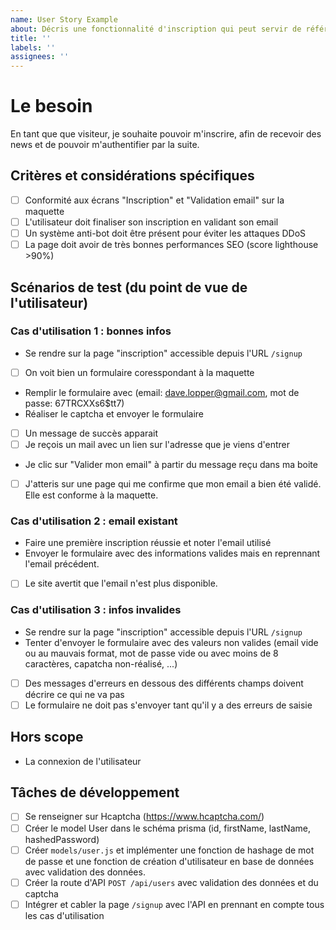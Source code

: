 ```yaml
---
name: User Story Example
about: Décris une fonctionnalité d'inscription qui peut servir de référence
title: ''
labels: ''
assignees: ''
---
```


# Le besoin

En tant que que visiteur, je souhaite pouvoir m'inscrire, afin de recevoir des news et de pouvoir m'authentifier par la suite.

## Critères et considérations spécifiques

- [ ] Conformité aux écrans "Inscription" et "Validation email" sur la maquette
- [ ] L'utilisateur doit finaliser son inscription en validant son email
- [ ] Un système anti-bot doit être présent pour éviter les attaques DDoS
- [ ] La page doit avoir de très bonnes performances SEO (score lighthouse >90%)

## Scénarios de test (du point de vue de l'utilisateur)

### Cas d'utilisation 1 : bonnes infos

- Se rendre sur la page "inscription" accessible depuis l'URL `/signup`
- [ ] On voit bien un formulaire coresspondant à la maquette
- Remplir le formulaire avec (email: dave.lopper@gmail.com, mot de passe: 67TRCXXs6$tt7)
- Réaliser le captcha et envoyer le formulaire
- [ ] Un message de succès apparait
- [ ] Je reçois un mail avec un lien sur l'adresse que je viens d'entrer
- Je clic sur "Valider mon email" à partir du message reçu dans ma boite
- [ ] J'atteris sur une page qui me confirme que mon email a bien été validé. Elle est conforme à la maquette.

### Cas d'utilisation 2 : email existant

- Faire une première inscription réussie et noter l'email utilisé
- Envoyer le formulaire avec des informations valides mais en reprennant l'email précédent.
- [ ] Le site avertit que l'email n'est plus disponible.

### Cas d'utilisation 3 : infos invalides

- Se rendre sur la page "inscription" accessible depuis l'URL `/signup`
- Tenter d'envoyer le formulaire avec des valeurs non valides (email vide ou au mauvais format, mot de passe vide ou avec moins de 8 caractères, capatcha non-réalisé, ...)
- [ ] Des messages d'erreurs en dessous des différents champs doivent décrire ce qui ne va pas
- [ ] Le formulaire ne doit pas s'envoyer tant qu'il y a des erreurs de saisie

## Hors scope

- La connexion de l'utilisateur

## Tâches de développement

- [ ] Se renseigner sur Hcaptcha (https://www.hcaptcha.com/)
- [ ] Créer le model User dans le schéma prisma (id, firstName, lastName, hashedPassword)
- [ ] Créer `models/user.js` et implémenter une fonction de hashage de mot de passe et une fonction de création d'utilisateur en base de données avec validation des données.
- [ ] Créer la route d'API `POST /api/users` avec validation des données et du captcha
- [ ] Intégrer et cabler la page `/signup` avec l'API en prennant en compte tous les cas d'utilisation